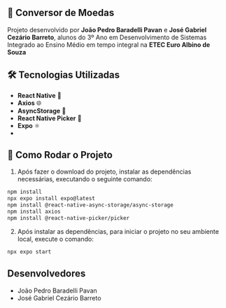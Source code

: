 ## 📱 Conversor de Moedas

Projeto desenvolvido por **João Pedro Baradelli Pavan** e **José Gabriel Cezário Barreto**, alunos do 3º Ano em Desenvolvimento de Sistemas Integrado ao Ensino Médio em tempo integral na **ETEC Euro Albino de Souza**

## 🛠 Tecnologias Utilizadas
- **React Native** 📱
- **Axios** 🌐
- **AsyncStorage** 💾
- **React Native Picker** 🔽
- **Expo** ⚛️
- 
## 🚀 Como Rodar o Projeto

1. Após fazer o download do projeto, instalar as dependências necessárias, executando o seguinte comando:
```bash
npm install
npx expo install expo@latest
npm install @react-native-async-storage/async-storage
npm install axios
npm install @react-native-picker/picker
```

2. Após instalar as dependências, para iniciar o projeto no seu ambiente local, execute o comando:
```bash
npx expo start
```

## Desenvolvedores
- João Pedro Baradelli Pavan
- José Gabriel Cezário Barreto

